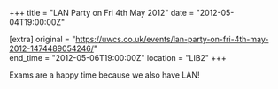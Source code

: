 +++
title = "LAN Party on Fri 4th May 2012"
date = "2012-05-04T19:00:00Z"

[extra]
original = "https://uwcs.co.uk/events/lan-party-on-fri-4th-may-2012-1474489054246/"    
end_time = "2012-05-06T19:00:00Z"
location = "LIB2"
+++

Exams are a happy time because we also have LAN\!

